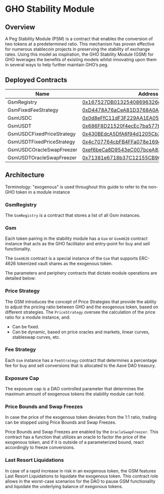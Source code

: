 # GHO Stability Module

## Overview

A Peg Stability Module (PSM) is a contract that enables the conversion of two tokens at a predetermined ratio. This mechanism has proven effective for numerous stablecoin projects in preserving the stability of exchange rates. Using this model as inspiration, the GHO Stability Module (GSM) for GHO leverages the benefits of existing models whilst innovating upon them in several ways to help further maintain GHO’s peg.

## Deployed Contracts

| Name                      | Address                                                                                                               |
| ------------------------- | --------------------------------------------------------------------------------------------------------------------- |
| GsmRegistry               | [0x167527DB01325408696326e3580cd8e55D99Dc1A](https://etherscan.io/address/0x167527DB01325408696326e3580cd8e55D99Dc1A) |
| GsmFixedFeeStrategy       | [0xD4478A76aCeA81D3768A0ACB6e38f25eEB6Eb1B5](https://etherscan.io/address/0xD4478A76aCeA81D3768A0ACB6e38f25eEB6Eb1B5) |
| GsmUSDC                   | [0x0d8eFfC11dF3F229AA1EA0509BC9DFa632A13578](https://etherscan.io/address/0x0d8eFfC11dF3F229AA1EA0509BC9DFa632A13578) |
| GsmUSDT                   | [0x686F8D21520f4ecEc7ba577be08354F4d1EB8262](https://etherscan.io/address/0x686F8D21520f4ecEc7ba577be08354F4d1EB8262) |
| GsmUSDCFixedPriceStrategy | [0x430BEdcA5DfA6f94d1205Cb33AB4f008D0d9942a](https://etherscan.io/address/0x430BEdcA5DfA6f94d1205Cb33AB4f008D0d9942a) |
| GsmUSDTFixedPriceStrategy | [0x4c707764cbFB4FFa078e169e6b8A6AdbE7526a2c](https://etherscan.io/address/0x4c707764cbFB4FFa078e169e6b8A6AdbE7526a2c) |
| GsmUSDCOracleSwapFreezer  | [0xef6beCa8D9543eC007bceA835aF768B58F730C1f](https://etherscan.io/address/0xef6beCa8D9543eC007bceA835aF768B58F730C1f) |
| GsmUSDTOracleSwapFreezer  | [0x71381e6718b37C12155CB961Ca3D374A8BfFa0e5](https://etherscan.io/address/0x71381e6718b37C12155CB961Ca3D374A8BfFa0e5) |

## Architecture

Terminology: "exogenous" is used throughout this guide to refer to the non-GHO token in a module instance

### GsmRegistry

The `GsmRegistry` is a contract that stores a list of all Gsm instances.

### Gsm

Each token pairing in the stability module has a `Gsm` or `Gsm4626` contract instance that acts as the GHO facilitator and entry-point for buy and sell functionality.

The `Gsm4626` contract is a special instance of the `Gsm` that supports ERC-4626 tokenized vault shares as the exogenous token.

The parameters and periphery contracts that dictate module operations are detailed below:

### Price Strategy

The GSM introduces the concept of Price Strategies that provide the ability to adjust the pricing ratio between GHO and the exogenous token, based on different strategies. The `PriceStrategy` oversee the calculation of the price ratio for a module instance, and:

- Can be fixed.
- Can be dynamic, based on price oracles and markets, linear curves, stableswap curves, etc.

### Fee Strategy

Each `Gsm` instance has a `FeeStrategy` contract that determines a percentage fee for buy and sell conversions that is allocated to the Aave DAO treasury.

### Exposure Cap

The exposure cap is a DAO controlled parameter that determines the maximum amount of exogenous tokens the stability module can hold.

### Price Bounds and Swap Freezes

In case the price of the exogenous token deviates from the 1:1 ratio, trading can be stopped using Price Bounds and Swap Freezes.

Price Bounds and Swap Freezes are enabled by the `OracleSwapFreezer`. This contract has a function that utilizes an oracle to factor the price of the exogenous token, and if it is outside of a parameterized bound, react accordingly to freeze conversions.

### Last Resort Liquidations

In case of a rapid increase in risk in an exogenous token, the GSM features Last Resort Liquidations to liquidate the exogenous token. This contract role allows in the worst-case scenarios for the DAO to pause GSM functionality and liquidate the underlying balance of exegonous tokens.
